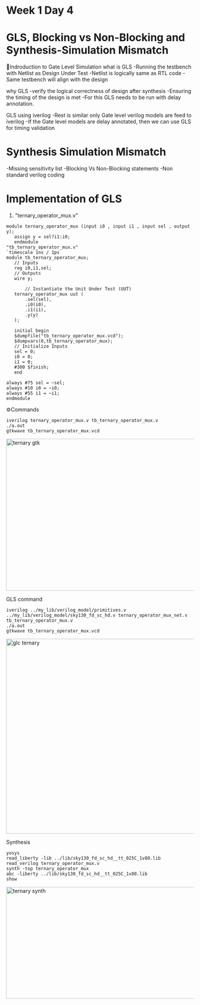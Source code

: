 # Week 1 Day 4
# GLS, Blocking vs Non-Blocking and Synthesis-Simulation Mismatch
📘Indroduction to Gate Level Simulation
what is GLS
-Running the testbench with Netlist as Design Under Test -Netlist is logically same as RTL code -Same testbench will align with the design

why GLS
-verify the logical correctness of design after synthesis -Ensuring the timing of the design is met -For this GLS needs to be run with delay annotation.

GLS using iverilog
-Rest is similar only Gate level verilog models are feed to iverilog -If the Gate level models are delay annotated, then we can use GLS for timing validation

# Synthesis Simulation Mismatch
-Missing sensitivity list -Blocking Vs Non-Blocking statements -Non standard verilog coding

# Implementation of GLS

1) "ternary_operator_mux.v"
 ```
module ternary_operator_mux (input i0 , input i1 , input sel , output y);
	assign y = sel?i1:i0;
	endmodule
"tb_ternary_operator_mux.v"
`timescale 1ns / 1ps
module tb_ternary_operator_mux;
	// Inputs
	reg i0,i1,sel;
	// Outputs
	wire y;

        // Instantiate the Unit Under Test (UUT)
	ternary_operator_mux uut (
		.sel(sel),
		.i0(i0),
		.i1(i1),
		.y(y)
	);

	initial begin
	$dumpfile("tb_ternary_operator_mux.vcd");
	$dumpvars(0,tb_ternary_operator_mux);
	// Initialize Inputs
	sel = 0;
	i0 = 0;
	i1 = 0;
	#300 $finish;
	end

always #75 sel = ~sel;
always #10 i0 = ~i0;
always #55 i1 = ~i1;
endmodule
```

⚙️Commands
```
iverilog ternary_operator_mux.v tb_ternary_operator_mux.v
./a.out
gtkwave tb_ternary_operator_mux.vcd
````

<img width="1507" height="408" alt="ternary gtk" src="https://github.com/user-attachments/assets/adedcd62-bdca-409b-b262-3edf623db60d" />

GLS command
```
iverilog ../my_lib/verilog_model/primitives.v  ../my_lib/verilog_model/sky130_fd_sc_hd.v ternary_operator_mux_net.v  tb_ternary_operator_mux.v
./a.out
gtkwave tb_ternary_operator_mux.vcd
```
<img width="1507" height="523" alt="glc ternary" src="https://github.com/user-attachments/assets/999f4b39-3398-4e77-a0f2-bd1881527354" />

Synthesis
```
yosys
read_liberty -lib ../lib/sky130_fd_sc_hd__tt_025C_1v80.lib
read_verilog ternary_operator_mux.v
synth -top ternary_operator_mux
abc -liberty ../lib/sky130_fd_sc_hd__tt_025C_1v80.lib
show 
````
<img width="884" height="300" alt="ternary synth" src="https://github.com/user-attachments/assets/8bddf9a5-16d8-49d3-b1a3-9a9be956e863" />
